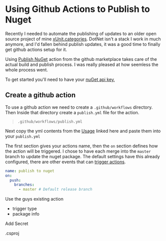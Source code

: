 # Using Github Actions to Publish to Nuget
Recently I needed to automate the publishing of updates to an older open source project of mine [xUnit.categories](). DotNet isn't a stack I work in much anymore, and I'd fallen behind publish updates, it was a good time to finally get github actions setup for it. 

Using [Publish NuGet](https://github.com/marketplace/actions/publish-nuget) action from the github marketplace takes care of the actual build and publish process. I was really pleased at how seemless the whole process went.

To get started you'll need to have your [nuGet api key](),

## Create a github action
To use a github action we need to create a `.github/workflows` directory. Then Inside that directory create a `publish.yml` file for the action. 


> `.github/workflows/publish.yml`

Next copy the yml contents from the [Usage](https://github.com/marketplace/actions/publish-nuget#usage) linked here and paste them into your `publish.yml` 

The first section gives your actions name, then the `on` section defines how the action will be triggered. I chose to have each merge into the `master` branch to update the nuget package. The default settings have this already configured, there are other events that can [trigger actions](https://docs.github.com/en/actions/reference/events-that-trigger-workflows). 

```yml
name: publish to nuget
on:
  push:
    branches:
      - master # Default release branch
```



Use the guys existing action
- trigger type
- package info


Add Secret

.csproj 



